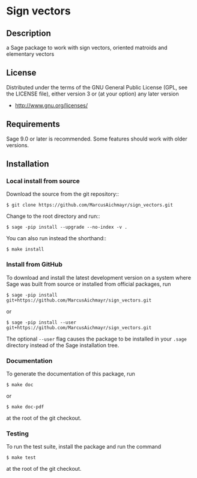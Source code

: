 # Sign vectors

## Description

a Sage package to work with sign vectors, oriented matroids and elementary vectors

## License

Distributed under the terms of the GNU General Public License (GPL, see the
LICENSE file), either version 3 or (at your option) any later version

- http://www.gnu.org/licenses/

## Requirements

Sage 9.0 or later is recommended. Some features should work with older versions.

## Installation

### Local install from source

Download the source from the git repository::

    $ git clone https://github.com/MarcusAichmayr/sign_vectors.git

Change to the root directory and run::

    $ sage -pip install --upgrade --no-index -v .

You can also run instead the shorthand::

    $ make install

### Install from GitHub

To download and install the latest development version on a system where Sage
was built from source or installed from official packages, run

    $ sage -pip install git+https://github.com/MarcusAichmayr/sign_vectors.git

or

    $ sage -pip install --user git+https://github.com/MarcusAichmayr/sign_vectors.git

The optional `--user` flag causes the package to be installed in your `.sage` directory instead of the Sage installation tree.

### Documentation

To generate the documentation of this package, run

    $ make doc

or

    $ make doc-pdf

at the root of the git checkout.

### Testing

To run the test suite, install the package and run the command

    $ make test

at the root of the git checkout.
